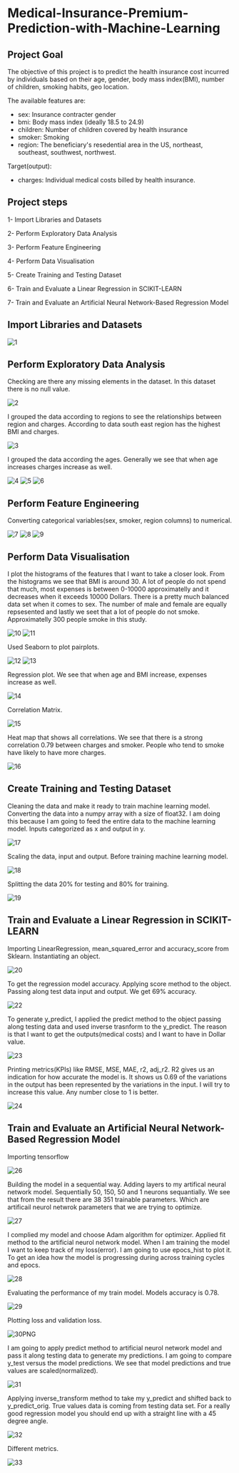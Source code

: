 # Medical-Insurance-Premium-Prediction-with-Machine-Learning

## Project Goal

The objective of this project is to predict the health insurance cost incurred by individuals based on their age, gender, body mass index(BMI), number of children, smoking habits, geo location.

The available features are:

* sex: Insurance contracter gender
* bmi: Body mass index (ideally 18.5 to 24.9)
* children: Number of children covered by health insurance
* smoker:  Smoking
* region: The beneficiary's resedential area in the US, northeast, southeast, southwest, northwest. 

Target(output):
* charges: Individual medical costs billed by health insurance.






## Project steps

1- Import Libraries and Datasets

2- Perform Exploratory Data Analysis

3- Perform Feature Engineering

4- Perform Data Visualisation

5- Create Training and Testing Dataset

6- Train and Evaluate a Linear Regression in SCIKIT-LEARN

7- Train and Evaluate an Artificial Neural Network-Based Regression Model


## Import Libraries and Datasets

![1](https://github.com/batuhan6/Medical-Insurance-Premium-Prediction/assets/32600613/991630e7-fdfa-4a1d-85fe-6a99abba14c8)

## Perform Exploratory Data Analysis

Checking are there any missing elements in the dataset. In this dataset there is no null value. 


![2](https://github.com/batuhan6/Medical-Insurance-Premium-Prediction/assets/32600613/0b2e0792-f26f-4cb5-a1b7-0bfdbcb2e4a1)


I grouped the data according to regions to see the relationships between region and charges. According to data south east region has the highest BMI and charges.

![3](https://github.com/batuhan6/Medical-Insurance-Premium-Prediction/assets/32600613/359cb8d4-2a26-48df-82b8-97ae14087d2d)


I grouped the data according the ages. Generally we see that when age increases charges increase as well.

![4](https://github.com/batuhan6/Medical-Insurance-Premium-Prediction/assets/32600613/1e49fe92-3e63-4934-bacf-25228c38b5e1)
![5](https://github.com/batuhan6/Medical-Insurance-Premium-Prediction/assets/32600613/35c51657-078b-424d-b987-f8eecb4f48fa)
![6](https://github.com/batuhan6/Medical-Insurance-Premium-Prediction/assets/32600613/db770162-e127-41fa-bd1a-9c2fe06ecb00)


## Perform Feature Engineering

Converting categorical variables(sex, smoker, region columns) to numerical.

![7](https://github.com/batuhan6/Medical-Insurance-Premium-Prediction/assets/32600613/1bcb1c44-d845-433e-a883-c3c04448c198)
![8](https://github.com/batuhan6/Medical-Insurance-Premium-Prediction/assets/32600613/a7be2c37-424a-40d4-a25e-e4a9eb3d632c)
![9](https://github.com/batuhan6/Medical-Insurance-Premium-Prediction/assets/32600613/ccab5863-d24b-484f-8685-940dbdbbdadf)



## Perform Data Visualisation

I plot the histograms of the features that I want to take a closer look. From the histograms we see that BMI is around 30. A lot of people do not spend that much, most expenses is between 0-10000 approximatelly and it decreases when it exceeds 10000 Dollars. There is a pretty much balanced data set when it comes to sex. The number of male and female are equally repsesented and lastly we seet that a lot of people do not smoke. Approximatelly 300 people smoke in this study.

![10](https://github.com/batuhan6/Medical-Insurance-Premium-Prediction/assets/32600613/be58a77d-b4bd-4b75-8fe5-76868d1d8c72)
![11](https://github.com/batuhan6/Medical-Insurance-Premium-Prediction/assets/32600613/ea05c16b-2ba1-4495-ac99-720aea3b8d5d)


Used Seaborn to plot pairplots.

![12](https://github.com/batuhan6/Medical-Insurance-Premium-Prediction/assets/32600613/20f505e9-8f27-47fc-ab9b-c302f273787a)
![13](https://github.com/batuhan6/Medical-Insurance-Premium-Prediction/assets/32600613/038822a5-6146-4a2e-9244-37b2eb3cd6d3)


Regression plot. We see that when age and BMI increase, expenses increase as well.

![14](https://github.com/batuhan6/Medical-Insurance-Premium-Prediction/assets/32600613/d4801d8f-c31c-4050-a10c-257ce7d1eb9c)


Correlation Matrix.

![15](https://github.com/batuhan6/Medical-Insurance-Premium-Prediction/assets/32600613/b057dab2-dbbb-4565-bb7b-5608c6bf1d95)


Heat map that shows all correlations. We see that there is a strong correlation 0.79 between charges and smoker. People who tend to smoke have likely to have more charges.

![16](https://github.com/batuhan6/Medical-Insurance-Premium-Prediction/assets/32600613/e3a3194c-d3c3-451b-bbf0-462af9df1d88)



## Create Training and Testing Dataset

Cleaning the data and make it ready to train machine learning model. Converting the data into a numpy array with a size of float32. I am doing this because I am going to feed the entire data to the machine learning model. Inputs categorized as x and output in y.  

![17](https://github.com/batuhan6/Medical-Insurance-Premium-Prediction/assets/32600613/3c1a5a48-a1eb-45b9-9bee-27cee41eab2c)


Scaling the data, input and output. Before training machine learning model.

![18](https://github.com/batuhan6/Medical-Insurance-Premium-Prediction/assets/32600613/cd394ee4-aad6-4bf2-88d4-d60e2aaed640)


Splitting the data 20% for testing and 80% for training. 

![19](https://github.com/batuhan6/Medical-Insurance-Premium-Prediction/assets/32600613/1b4c5a23-4f90-4ef3-8edb-7dded6ab9469)


## Train and Evaluate a Linear Regression in SCIKIT-LEARN

Importing LinearRegression, mean_squared_error and accuracy_score from Sklearn. Instantiating an object.

![20](https://github.com/batuhan6/Medical-Insurance-Premium-Prediction/assets/32600613/8d03f371-765d-4a60-bf00-972accfc9b7a)



To get the regression model accuracy. Applying score method to the object. Passing along test data input and output. We get 69% accuracy.

![22](https://github.com/batuhan6/Medical-Insurance-Premium-Prediction/assets/32600613/0969f743-78ae-467b-9c03-c2bd0fc14f1e)


To generate y_predict, I applied the predict method to the object passing along testing data and used inverse trasnform to the y_predict. The reason is that I want to get the outputs(medical costs) and I want to have in Dollar value.   

![23](https://github.com/batuhan6/Medical-Insurance-Premium-Prediction/assets/32600613/eb364721-6247-4048-a964-8343d1517dff)


Printing metrics(KPIs) like RMSE, MSE, MAE, r2, adj_r2. R2 gives us an indication for how accurate the model is. It shows us 0.69 of the variations in the output has been represented by the variations in the input. I will try to increase this value. Any number close to 1 is better.   

![24](https://github.com/batuhan6/Medical-Insurance-Premium-Prediction/assets/32600613/c60f321e-ab88-4be1-a5b8-7df77f9a124c)



## Train and Evaluate an Artificial Neural Network-Based Regression Model

Importing tensorflow

![26](https://github.com/batuhan6/Medical-Insurance-Premium-Prediction/assets/32600613/ddbe67f3-607a-4f23-87c0-23c0341afaf0)



Building the model in a sequential way. Adding layers to my artifical neural network model. Sequentially 50, 150, 50 and 1 neurons sequantially. We see that from the result there are 38 351 trainable parameters. Which are artificail neurol netwrok parameters that we are trying to optimize.

![27](https://github.com/batuhan6/Medical-Insurance-Premium-Prediction/assets/32600613/ffd9f25b-17c0-47ca-9ff8-04b6d529c7b2)



I complied my model and choose Adam algorithm for optimizer. Applied fit method to the artificial neurol network model. When I am training the model I want to keep track of my loss(error). I am going to use epocs_hist to plot it. To get an idea how the model is progressing during across training cycles and epocs.  

![28](https://github.com/batuhan6/Medical-Insurance-Premium-Prediction/assets/32600613/03b99088-5446-4aff-9516-834ffdfd5653)



Evaluating the performance of my train model. Models accuracy is 0.78.

![29](https://github.com/batuhan6/Medical-Insurance-Premium-Prediction/assets/32600613/58884c21-4cec-4c9c-b6a3-4df16e9df491)



Plotting loss and validation loss.

![30PNG](https://github.com/batuhan6/Medical-Insurance-Premium-Prediction/assets/32600613/78e11ba2-77de-4fb2-a05a-64426c28e158)



I am going to apply predict method to artificial neurol network model and pass it along testing data to generate my predictions. I am going to compare y_test versus the model predictions. We see that model predictions and true values are scaled(normalized). 

![31](https://github.com/batuhan6/Medical-Insurance-Premium-Prediction/assets/32600613/796e0c6d-55bc-475d-8c48-d9f788357270)



Applying inverse_transform method to take my y_predict and shifted back to y_predict_orig. True values data is coming from testing data set. For a really good regression model you should end up with a straight line with a 45 degree angle.

![32](https://github.com/batuhan6/Medical-Insurance-Premium-Prediction/assets/32600613/110ce497-7878-4d89-a632-3f6743744074)



Different metrics.

![33](https://github.com/batuhan6/Medical-Insurance-Premium-Prediction/assets/32600613/47244724-864f-4af9-b55c-062ba8f8fdf7)


